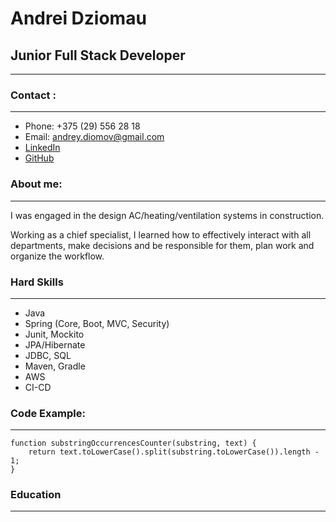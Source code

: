 # Andrei Dziomau
## Junior Full Stack Developer
***
### Contact :
***
* Phone: +375 (29) 556 28 18
* Email: andrey.diomov@gmail.com
* [LinkedIn](https://www.linkedin.com/in/andrey-diomov/)
* [GitHub](https://github.com/Andrey-Diomov)
### About me:
***
I was engaged in the design
AC/heating/ventilation systems in
construction.

Working as a chief specialist, I learned how
to effectively interact with all departments,
make decisions and be responsible for
them, plan work and organize the
workflow.
### Hard Skills
***
* Java
* Spring (Core, Boot, MVC, Security)
* Junit, Mockito
* JPA/Hibernate
* JDBC, SQL
* Maven, Gradle
* AWS
* CI-CD
### Code Example:
***
``` 
function substringOccurrencesCounter(substring, text) {
    return text.toLowerCase().split(substring.toLowerCase()).length - 1;
}
```
### Education
***
